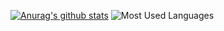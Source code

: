 [![Anurag's github stats](https://github-readme-stats.vercel.app/api?username=Asarua)](https://github.com/anuraghazra/github-readme-stats)
![Most Used Languages](https://github-readme-stats.vercel.app/api/top-langs/?username=Asarua&layout=compact)

